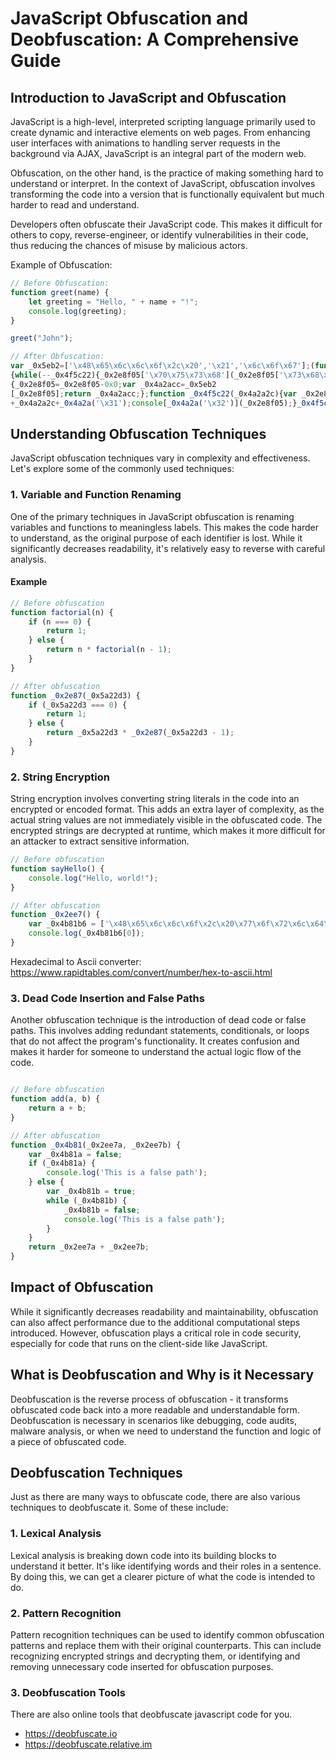 # JavaScript Obfuscation and Deobfuscation: A Comprehensive Guide

## Introduction to JavaScript and Obfuscation

JavaScript is a high-level, interpreted scripting language primarily used to create dynamic and interactive elements on web pages. From enhancing user interfaces with animations to handling server requests in the background via AJAX, JavaScript is an integral part of the modern web.

Obfuscation, on the other hand, is the practice of making something hard to understand or interpret. In the context of JavaScript, obfuscation involves transforming the code into a version that is functionally equivalent but much harder to read and understand. 

Developers often obfuscate their JavaScript code. This makes it difficult for others to copy, reverse-engineer, or identify vulnerabilities in their code, thus reducing the chances of misuse by malicious actors.

Example of Obfuscation: 
```javascript
// Before Obfuscation:
function greet(name) {
    let greeting = "Hello, " + name + "!";
    console.log(greeting);
}

greet("John");

// After Obfuscation:
var _0x5eb2=['\x48\x65\x6c\x6c\x6f\x2c\x20','\x21','\x6c\x6f\x67'];(function(_0x2e8f05,_0x5eb293){var _0x4a2acc=function(_0x4f5c22)
{while(--_0x4f5c22){_0x2e8f05['\x70\x75\x73\x68'](_0x2e8f05['\x73\x68\x69\x66\x74']());}};_0x4a2acc(++_0x5eb293);}(_0x5eb2,0x1b3));var _0x4a2a=function(_0x2e8f05,_0x5eb293)
{_0x2e8f05=_0x2e8f05-0x0;var _0x4a2acc=_0x5eb2
[_0x2e8f05];return _0x4a2acc;};function _0x4f5c22(_0x4a2a2c){var _0x2e8f05=_0x4a2a('\x30')
+_0x4a2a2c+_0x4a2a('\x31');console[_0x4a2a('\x32')](_0x2e8f05);}_0x4f5c22('\x4a\x6f\x68\x6e');
```

## Understanding Obfuscation Techniques

JavaScript obfuscation techniques vary in complexity and effectiveness. Let's explore some of the commonly used techniques:

### 1. Variable and Function Renaming

One of the primary techniques in JavaScript obfuscation is renaming variables and functions to meaningless labels. This makes the code harder to understand, as the original purpose of each identifier is lost. While it significantly decreases readability, it's relatively easy to reverse with careful analysis.

#### Example
```javascript
// Before obfuscation
function factorial(n) {
    if (n === 0) {
        return 1;
    } else {
        return n * factorial(n - 1);
    }
}

// After obfuscation
function _0x2e87(_0x5a22d3) {
    if (_0x5a22d3 === 0) {
        return 1;
    } else {
        return _0x5a22d3 * _0x2e87(_0x5a22d3 - 1);
    }
}
```

### 2. String Encryption

String encryption involves converting string literals in the code into an encrypted or encoded format. This adds an extra layer of complexity, as the actual string values are not immediately visible in the obfuscated code. The encrypted strings are decrypted at runtime, which makes it more difficult for an attacker to extract sensitive information.

```javascript
// Before obfuscation
function sayHello() {
    console.log("Hello, world!");
}

// After obfuscation
function _0x2ee7() {
    var _0x4b81b6 = ['\x48\x65\x6c\x6c\x6f\x2c\x20\x77\x6f\x72\x6c\x64\x21'];
    console.log(_0x4b81b6[0]);
}

```

Hexadecimal to Ascii converter: https://www.rapidtables.com/convert/number/hex-to-ascii.html


### 3. Dead Code Insertion and False Paths

Another obfuscation technique is the introduction of dead code or false paths. This involves adding redundant statements, conditionals, or loops that do not affect the program's functionality. It creates confusion and makes it harder for someone to understand the actual logic flow of the code.

```javascript

// Before obfuscation
function add(a, b) {
    return a + b;
}

// After obfuscation
function _0x4b81(_0x2ee7a, _0x2ee7b) {
    var _0x4b81a = false;
    if (_0x4b81a) {
        console.log('This is a false path');
    } else {
        var _0x4b81b = true;
        while (_0x4b81b) {
            _0x4b81b = false;
            console.log('This is a false path');
        }
    }
    return _0x2ee7a + _0x2ee7b;
}
```

## Impact of Obfuscation

While it significantly decreases readability and maintainability, obfuscation can also affect performance due to the additional computational steps introduced. However, obfuscation plays a critical role in code security, especially for code that runs on the client-side like JavaScript.


## What is Deobfuscation and Why is it Necessary

Deobfuscation is the reverse process of obfuscation - it transforms obfuscated code back into a more readable and understandable form. Deobfuscation is necessary in scenarios like debugging, code audits, malware analysis, or when we need to understand the function and logic of a piece of obfuscated code.

## Deobfuscation Techniques

Just as there are many ways to obfuscate code, there are also various techniques to deobfuscate it. Some of these include:

### 1. Lexical Analysis

Lexical analysis is  breaking down code into its building blocks to understand it better. It's like identifying words and their roles in a sentence. By doing this, we can get a clearer picture of what the code is intended to do.


### 2. Pattern Recognition

Pattern recognition techniques can be used to identify common obfuscation patterns and replace them with their original counterparts. This can include recognizing encrypted strings and decrypting them, or identifying and removing unnecessary code inserted for obfuscation purposes.

### 3. Deobfuscation Tools

There are also online tools that deobfuscate javascript code for you. 

* https://deobfuscate.io
* https://deobfuscate.relative.im




